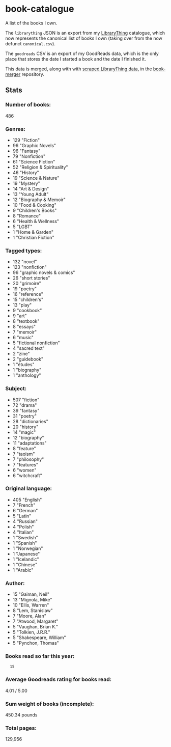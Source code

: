 book-catalogue
==============

A list of the books I own.

The `librarything` JSON is an export from my [LibraryThing](https://www.librarything.com/catalog/tripofmice) catalogue, which now represents the canonical list of books I own (taking over from the now defunct `canonical.csv`).

The `goodreads` CSV is an export of my GoodReads data, which is the only place that stores the date I started a book and the date I finished it.

This data is merged, along with with [scraped LibraryThing data](https://github.com/mouse-reeve/book-scraper), in the [book-merger](https://github.com/mouse-reeve/book-merger) repository.

## Stats
### Number of books:
486

### Genres:
- 129 "Fiction"
- 96 "Graphic Novels"
- 96 "Fantasy"
- 79 "Nonfiction"
- 61 "Science Fiction"
- 52 "Religion & Spirituality"
- 46 "History"
- 19 "Science & Nature"
- 19 "Mystery"
- 14 "Art & Design"
- 13 "Young Adult"
- 12 "Biography & Memoir"
- 10 "Food & Cooking"
- 9 "Children's Books"
- 8 "Romance"
- 6 "Health & Wellness"
- 5 "LGBT"
- 1 "Home & Garden"
- 1 "Christian Fiction"

### Tagged types:
- 132 "novel"
- 123 "nonfiction"
- 96 "graphic novels & comics"
- 26 "short stories"
- 20 "grimoire"
- 19 "poetry"
- 16 "reference"
- 15 "children's"
- 13 "play"
- 9 "cookbook"
- 9 "art"
- 8 "textbook"
- 8 "essays"
- 7 "memoir"
- 6 "music"
- 5 "fictional nonfiction"
- 4 "sacred text"
- 2 "zine"
- 2 "guidebook"
- 1 "études"
- 1 "biography"
- 1 "anthology"

### Subject:
- 507     "fiction"
- 72     "drama"
- 39     "fantasy"
- 31     "poetry"
- 28     "dictionaries"
- 20     "history"
- 14     "magic"
- 12     "biography"
- 11     "adaptations"
- 8     "feature"
- 7     "taoism"
- 7     "philosophy"
- 7     "features"
- 6     "women"
- 6     "witchcraft"

### Original language:
- 405 "English"
- 7 "French"
- 6 "German"
- 5 "Latin"
- 4 "Russian"
- 4 "Polish"
- 4 "Italian"
- 1 "Swedish"
- 1 "Spanish"
- 1 "Norwegian"
- 1 "Japanese"
- 1 "Icelandic"
- 1 "Chinese"
- 1 "Arabic"

### Author:
- 15 "Gaiman, Neil"
- 13 "Mignola, Mike"
- 10 "Ellis, Warren"
- 8 "Lem, Stanislaw"
- 7 "Moore, Alan"
- 7 "Atwood, Margaret"
- 5 "Vaughan, Brian K."
- 5 "Tolkien, J.R.R."
- 5 "Shakespeare, William"
- 5 "Pynchon, Thomas"

### Books read so far this year:
      15


### Average Goodreads rating for books read:
4.01 / 5.00

### Sum weight of books (incomplete):
450.34 pounds

### Total pages:
129,956

